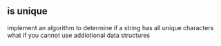 ## is unique 
implement an algorithm to determine if a string has all unique characters what if you cannot use addiotional data structures